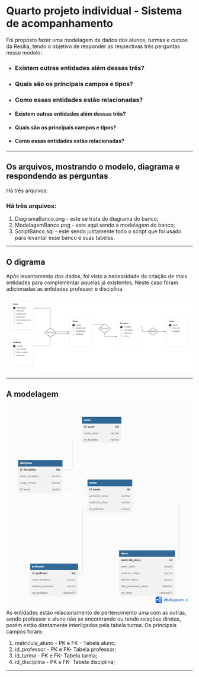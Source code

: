 # Quarto projeto individual - Sistema de acompanhamento
Foi proposto fazer uma modelagem de dados dos alunos, turmas e cursos da Resilia, tendo o objetivo de responder as respectivas três perguntas nesse modelo:
- <h3> Existem outras entidades além dessas três? </h3>
- <h3> Quais são os principais campos e tipos? </h3>
- <h3> Como essas entidades estão relacionadas? </h3>
- <h4> Existem outras entidades além dessas três? </h4>
- <h4> Quais são os principais campos e tipos? </h4>
- <h4> Como essas entidades estão relacionadas? </h4>

<hr>

## Os arquivos, mostrando o modelo, diagrama e respondendo as perguntas
Há três arquivos: 

<h3> Há três arquivos: </h3>
<ol> 
<li> DiagramaBanco.png - este se trata do diagrama do banco;</li>
<li> ModelagemBanco.png - este aqui sendo a modelagem do banco;</li>
<li> ScriptBanco.sql - este sendo justamente todo o script que foi usado para levantar esse banco e suas tabelas.</li>
</ol>
<hr>

## O digrama

Após levantamento dos dados, foi visto a necessidade da criação de mais entidades para complementar aquelas já existentes. Neste caso foram adicionadas as entidades professor e disciplina.

<img src="/DiagramaBanco.png" width="800px"/>
<hr>

## A modelagem 

<img src="/ModelagemBanco.png" width="500px"/>
As entidades estão relacionamento de pertencimento uma com as outras, sendo professor e aluno não se encontrando ou tendo relações diretas, porém estão diretamente interligados pela tabela turma.
Os principais campos foram:
<br>
<ol> 
<li> matricula_aluno - PK e FK - Tabela aluno;</li>
<li> id_professor - PK e FK- Tabela professor;</li>
<li> id_turma - PK e FK- Tabela turma;</li>
<li> id_disciplina - PK e FK- Tabela disciplina;</li>
<li< id_curso - PK e FK- Tabela curso.</li>
</ol>
<hr>
<br>

